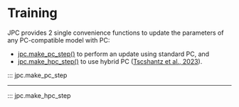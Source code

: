 # Training

JPC provides 2 single convenience functions to update the parameters of any 
PC-compatible model with PC:

* [jpc.make_pc_step()](https://thebuckleylab.github.io/jpc/api/Training/#jpc.make_pc_step) to 
perform an update using standard PC, and
* [jpc.make_hpc_step()](https://thebuckleylab.github.io/jpc/api/Training/#jpc.make_hpc_step) 
to use hybrid PC ([Tscshantz et al., 2023](https://journals.plos.org/ploscompbiol/article?id=10.1371/journal.pcbi.1011280)).

::: jpc.make_pc_step

---

::: jpc.make_hpc_step